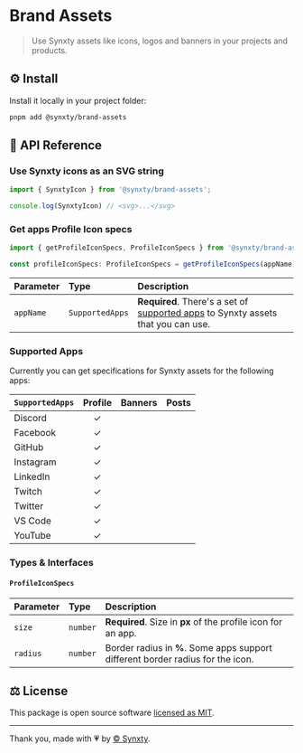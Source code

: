 # Brand Assets

> Use Synxty assets like icons, logos and banners in your projects and products.

## ⚙️ Install

Install it locally in your project folder:

```bash
pnpm add @synxty/brand-assets
```

## 📖 API Reference

### Use Synxty icons as an SVG string

```typescript
import { SynxtyIcon } from '@synxty/brand-assets';

console.log(SynxtyIcon) // <svg>...</svg>
```

### Get apps Profile Icon specs

```typescript
import { getProfileIconSpecs, ProfileIconSpecs } from '@synxty/brand-assets/apps-specs';

const profileIconSpecs: ProfileIconSpecs = getProfileIconSpecs(appName);
```

| Parameter | Type            | Description                                                                                        |
| :-------- | :-------------- | :------------------------------------------------------------------------------------------------- |
| `appName` | `SupportedApps` | **Required**. There's a set of [supported apps](#supported-apps) to Synxty assets that you can use.|

### Supported Apps

Currently you can get specifications for Synxty assets for the following apps:

| `SupportedApps` | Profile     | Banners    | Posts      |
| :-------------  | :-------:   | :--------: | :--------: |
| Discord         | &check;     |            |            |
| Facebook        | &check;     |            |            |
| GitHub          | &check;     |            |            |
| Instagram       | &check;     |            |            |
| LinkedIn        | &check;     |            |            |
| Twitch          | &check;     |            |            |
| Twitter         | &check;     |            |            |
| VS Code         | &check;     |            |            |
| YouTube         | &check;     |            |            |

### Types & Interfaces

#### `ProfileIconSpecs`

| Parameter | Type     | Description                                                                      |
| :-------- | :------- | :------------------------------------------------------------------------------- |
| `size`    | `number` | **Required**. Size in **px** of the profile icon for an app.                     |
| `radius`  | `number` | Border radius in **%**. Some apps support different border radius for the icon.  |

## ⚖️ License

This package is open source software [licensed as MIT](LICENSE).

---
Thank you, made with 💗 by [&copy; Synxty](https://github.com/synxty).

